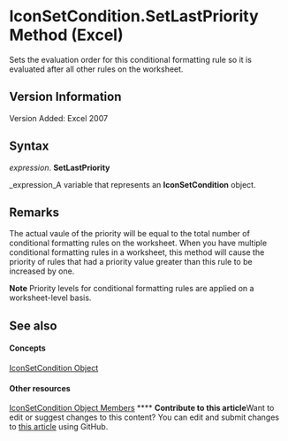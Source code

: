 
# IconSetCondition.SetLastPriority Method (Excel)

Sets the evaluation order for this conditional formatting rule so it is evaluated after all other rules on the worksheet.


## Version Information

Version Added: Excel 2007 


## Syntax

 _expression_. **SetLastPriority**

 _expression_A variable that represents an  **IconSetCondition** object.


## Remarks

The actual vaule of the priority will be equal to the total number of conditional formatting rules on the worksheet. When you have multiple conditional formatting rules in a worksheet, this method will cause the priority of rules that had a priority value greater than this rule to be increased by one.


**Note**  Priority levels for conditional formatting rules are applied on a worksheet-level basis.


## See also


#### Concepts


 [IconSetCondition Object](e3c4ef69-4d95-87c9-5059-805775288e24.md)
#### Other resources


 [IconSetCondition Object Members](5ea20648-be46-7b8b-be31-368fc98329ab.md)
****   **Contribute to this article**Want to edit or suggest changes to this content? You can edit and submit changes to  [this article](https://github.com/jhershey00/VBA_Excel_Test/OpenXMLCon/articles/b1003681-b5ac-85ab-dd9c-8a13685694d6.md) using GitHub.

